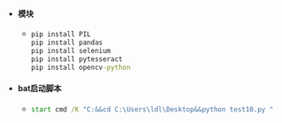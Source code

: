 - #### **模块**
  - ```cmd
    pip install PIL
    pip install pandas
    pip install selenium
    pip install pytesseract
    pip install opencv-python
    ```
- #### **bat启动脚本**
  - ```cmd    
    start cmd /K "C:&&cd C:\Users\ldl\Desktop&&python test10.py "
    ```